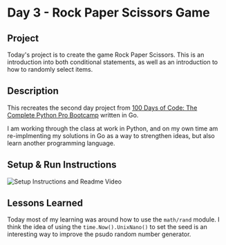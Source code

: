 # Day 3 - Rock Paper Scissors Game

## Project
Today's project is to create the game Rock Paper Scissors.  This is an introduction into both conditional statements, as well as an introduction to how to randomly select items.

## Description
This recreates the second day project from [100 Days of Code: The Complete Python Pro Bootcamp](https://www.udemy.com/course/100-days-of-code/) written in Go.

I am working through the class at work in Python, and on my own time am re-implmenting my solutions in Go as a way to strengthen ideas, but also learn another programming language.

## Setup & Run Instructions
![Setup Instructions and Readme Video](https://github.com/absenth/100-days-of-code/blob/main/Day-3/extras/rockpaperscissors.gif)

## Lessons Learned
Today most of my learning was around how to use the `math/rand` module.  I think the idea of using the `time.Now().UnixNano()` to set the seed is an interesting way to improve the psudo random number generator.

